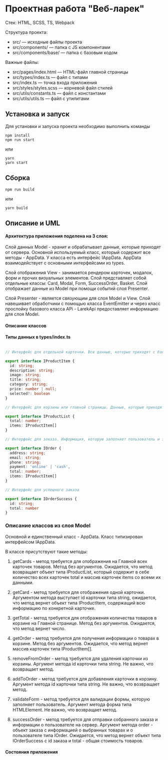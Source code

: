 # Проектная работа "Веб-ларек"

Стек: HTML, SCSS, TS, Webpack

Структура проекта:
- src/ — исходные файлы проекта
- src/components/ — папка с JS компонентами
- src/components/base/ — папка с базовым кодом

Важные файлы:
- src/pages/index.html — HTML-файл главной страницы
- src/types/index.ts — файл с типами
- src/index.ts — точка входа приложения
- src/styles/styles.scss — корневой файл стилей
- src/utils/constants.ts — файл с константами
- src/utils/utils.ts — файл с утилитами

## Установка и запуск
Для установки и запуска проекта необходимо выполнить команды

```
npm install
npm run start
```

или

```
yarn
yarn start
```
## Сборка

```
npm run build
```

или

```
yarn build
```

## Описание и UML

#### Архитектура приложения поделена на 3 слоя:

Слой данных Model - хранит и обрабатывает данные, которые приходят от сервера. Основной используемый класс, который содержит все методы - AppData. У класса есть интерфейс IAppData. AppData взаимодействует с основными интерфейсами из types.

Слой отображения View - занимается рендером карточек, модалок, форм и прочих визуальных элементов. Слой представляет собой отдельные классы:  Card, Modal, Form, SuccessOrder, Basket. Слой отображает данные из Model при помощи событий слоя Presenter.

Слой Presenter - является связующим для слоя Model и View. Слой навешивает обработчики с помощью класса EventEmitter и через класс прослойку базового класса APi - LarekApi предоставляет информацию для слоя Model.

#### Описание классов



#### Типы данных в types/index.ts

```typescript

// Интерфейс для отдельной карточки. Все данные, которые приходят с бэка, а также опциональное свойство selected - добавлен ли товар в корзину

export interface IProductItem {
  id: string;
  description: string;
  image: string;
  title: string;
  category: string;
  price: number | null;
  selected?: boolean
}

// Интерфейс для корзины или главной страницы. Данные, которые приходят с бэка.

export interface IProductList {
  total: number;
  items: IProductItem[]
}

// Интерфейс для заказа. Информация, которую заполняет пользователь и затем отправляет на сервер вместе с выбранными товарами из корзины.

export interface IOrder {
  address: string;
  email: string;
  phone: string;
  payment: 'online' | 'cash',
  total: number;
  items: IProductItem[]
}

// Интерфейс для успешного заказа

export interface IOrderSuccess {
  id: string;
  total: number
}

```

### Описание классов из слоя Model

Основной и единственный класс - AppData. Класс типизирован интерфейсом IAppData.

В классе присутствуют такие методы:

1. getCards - метод требуется для отображения на Главной всех карточек товаров. Метод без аргументов. Ожидается, что метод возвращает объект типа IProductList, который содержит в себе количество всех карточек total и массив карточек items со всеми их данными.

2. getCard - метод требуется для отображения одной карточки. Аргументом метода выступает id карточки типа string, ожидается, что метод вернет объект типа IProductItem, содержащий всю информацию по конкретной карточке. 

3. getTotal - метод требуется для отображения количества товаров в корзине на Главной странице. Метод без аргументов. Ожидается, что метод вернет число.

4. getOrder - метод требуется для получения информации о товарах в корзине. Метод без аргументов. Ожидается, что метод вернет массив карточек типа IProductItem[].

5. removeFromOrder - метод требуется для удаления карточки из корзины. Аргумент метода id карточки типа string. Не важно, что возвращает метод.

6. addToOrder - метод требуется для добавления карточки в корзину. Аргумент метода id карточки типа string.  Не важно, что возвращает метод.

7. validateForm - метод требуется для валидации формы, которую заполняет пользователь. Аргумент метода форма типа HTMLElement.  Не важно, что возвращает метод.

8. successOrder - метод требуется для отправки собранного заказа и информации о пользователе на сервер. Аргумент метода order - объект заказа с информацией о выбранных товарах и о пользователе типа IOrder. Ожидается, что метод вернет объект типа IOrderSuccess с id заказа и total - общая стоимость товаров.
  
#### Состояния приложения

